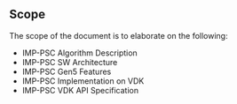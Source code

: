 <!DOCTYPE html>
<html lang="en">
<head>
    <meta charset="UTF-8">
    <title>Document Title</title>
    <link rel="stylesheet" href="path/to/your/styles.css">
</head>
<body>

## Scope

The scope of the document is to elaborate on the following:

* IMP-PSC Algorithm Description
* IMP-PSC SW Architecture
* IMP-PSC Gen5 Features
* IMP-PSC Implementation on VDK
* IMP-PSC VDK API Specification

</body>